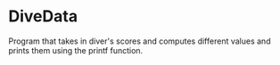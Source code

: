 # DiveData
Program that takes in diver's scores and computes different values and prints them using the printf function.
